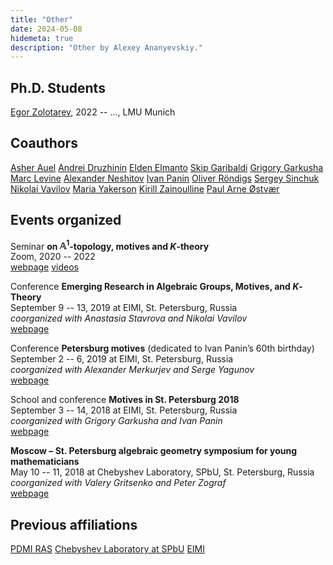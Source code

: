```yaml
---
title: "Other"
date: 2024-05-08
hidemeta: true
description: "Other by Alexey Ananyevskiy."
---
```


## Ph.D. Students
[Egor Zolotarev](https://www.en.math.lmu.de/personen/mitarbeiter/zolotarev/index.html), 2022 -- ..., LMU Munich

## Coauthors

[Asher&nbsp;Auel](https://math.dartmouth.edu/~auel/)
[Andrei&nbsp;Druzhinin](https://chebyshev.spbu.ru/en/people/andrei-druzhinin/)
[Elden&nbsp;Elmanto](https://eldenelmanto.com/)
[Skip&nbsp;Garibaldi](https://www.garibaldibros.com/wp/)
[Grigory&nbsp;Garkusha](https://math.swansea.ac.uk/staff/gg/)
[Marc&nbsp;Levine](https://www.esaga.uni-due.de/marc.levine/)
[Alexander&nbsp;Neshitov](https://scholar.google.es/citations?user=99cCqvcAAAAJ&hl=es)
[Ivan&nbsp;Panin](https://www.mathnet.ru/php/person.phtml?&personid=17453&option_lang=eng)
[Oliver&nbsp;Röndigs](https://www.mathematik.uni-osnabrueck.de/index.php?id=1956)
[Sergey&nbsp;Sinchuk](https://scholar.google.com/citations?user=Jit3Sg0AAAAJ&hl=en)
[Nikolai&nbsp;Vavilov](https://scholar.google.ru/citations?user=zmBCj3MAAAAJ&hl=ru)
[Maria&nbsp;Yakerson](https://www.muramatik.com/)
[Kirill&nbsp;Zainoulline](https://kirillmath.ca)
[Paul&nbsp;Arne&nbsp;Østvær](https://sites.google.com/view/oestvaer)

## Events organized

Seminar **on $\mathbb{A}^1$-topology, motives and $K$-theory**\
Zoom, 2020 -- 2022\
[webpage](https://indico.eimi.ru/category/12/) [videos](https://www.youtube.com/playlist?list=PLZcDZmpzBOREyZxgswL1bYGm_wJ9YkSi0)

Conference **Emerging Research in Algebraic Groups, Motives, and $K$-Theory**\
September 9 -- 13, 2019 at EIMI, St. Petersburg, Russia\
*coorganized with Anastasia Stavrova and Nikolai Vavilov*\
[webpage](https://sites.google.com/view/agmspb2019)

Conference **Petersburg motives** (dedicated to Ivan Panin’s 60th birthday)\
September 2 -- 6, 2019 at EIMI, St. Petersburg, Russia\
*coorganized with Alexander Merkurjev and Serge Yagunov*\
[webpage](https://sites.google.com/view/agmspb2019)

School and conference **Motives in St. Petersburg 2018**\
September 3 -- 14, 2018 at EIMI, St. Petersburg, Russia\
*coorganized with Grigory Garkusha and Ivan Panin*\
[webpage](https://sites.google.com/view/mispb2018)

**Moscow – St. Petersburg algebraic geometry symposium for young mathematicians**\
May 10 -- 11, 2018 at Chebyshev Laboratory, SPbU, St. Petersburg, Russia\
*coorganized with Valery Gritsenko and Peter Zograf*\
[webpage](https://chebyshev.spbu.ru/en/ag2018/)

## Previous affiliations

[PDMI RAS](https://www.pdmi.ras.ru/pdmi/en) [Chebyshev Laboratory at SPbU](https://chebyshev.spbu.ru/en/) [EIMI](https://eimi.ru/)